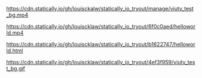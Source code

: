 https://cdn.statically.io/gh/louisckalw/statically_io_tryout/manage/viutv_test_bg.mp4

https://cdn.statically.io/gh/louiscklaw/statically_io_tryout/6f0c0aed/helloworld.mp4

https://cdn.statically.io/gh/louiscklaw/statically_io_tryout/b1622747/helloworld.html

https://cdn.statically.io/gh/louiscklaw/statically_io_tryout/4ef3f959/viutv_test_bg.gif
